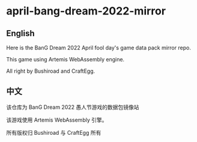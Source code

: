 # april-bang-dream-2022-mirror

## English
Here is the BanG Dream 2022 April fool day's game data pack mirror repo.

This game using Artemis WebAssembly engine.

All right by Bushiroad and CraftEgg.

## 中文
该仓库为 BanG Dream 2022 愚人节游戏的数据包镜像站

该游戏使用 Artemis WebAssembly 引擎。

所有版权归 Bushiroad 与 CraftEgg 所有

